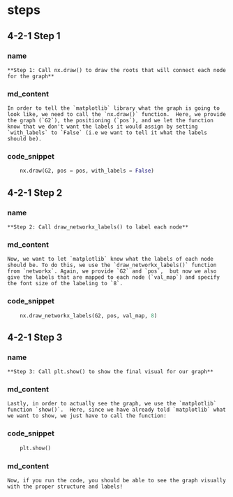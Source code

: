 <!--title={Displaying the graph explained}-->

<!--badges={Python:22,Algorithms:30}-->

<!--concepts={directedGraphs, introToGraphs, useOfGraphs}-->

# steps

## 4-2-1 Step 1

### name

```
**Step 1: Call nx.draw() to draw the roots that will connect each node for the graph**
```

### md_content

```
In order to tell the `matplotlib` library what the graph is going to look like, we need to call the `nx.draw()` function.  Here, we provide the graph (`G2`), the positioning (`pos`), and we let the function know that we don't want the labels it would assign by setting `with_labels` to `False` (i.e we want to tell it what the labels should be).
```

### code_snippet

```python
    nx.draw(G2, pos = pos, with_labels = False) 
```
## 4-2-1 Step 2

### name

```
**Step 2: Call draw_networkx_labels() to label each node**
```

### md_content

```
Now, we want to let `matplotlib` know what the labels of each node should be. To do this, we use the `draw_networkx_labels()` function from `networkx`. Again, we provide `G2` and `pos`,  but now we also give the labels that are mapped to each node (`val_map`) and specify the font size of the labeling to `8`.
```

### code_snippet

```python
    nx.draw_networkx_labels(G2, pos, val_map, 8)
```
## 4-2-1 Step 3

### name

```
**Step 3: Call plt.show() to show the final visual for our graph**
```

### md_content

```
Lastly, in order to actually see the graph, we use the `matplotlib` function `show()`.  Here, since we have already told `matplotlib` what we want to show, we just have to call the function:
```

### code_snippet

```python
    plt.show()
```

### md_content

```
Now, if you run the code, you should be able to see the graph visually with the proper structure and labels!
```

